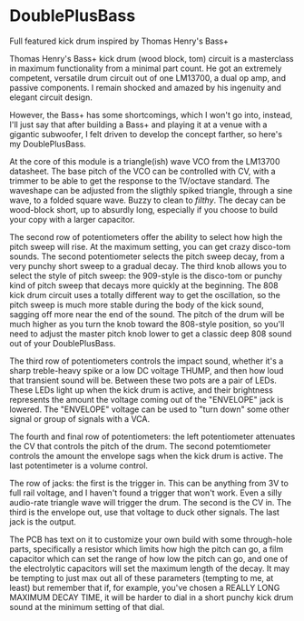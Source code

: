 # DoublePlusBass
Full featured kick drum inspired by Thomas Henry's Bass+

Thomas Henry's Bass+ kick drum (wood block, tom) circuit is a masterclass in maximum functionality from a minimal part count. He got an extremely competent, versatile drum circuit out of one LM13700, a dual op amp, and passive components. I remain shocked and amazed by his ingenuity and elegant circuit design.

However, the Bass+ has some shortcomings, which I won't go into, instead, I'll just say that after building a Bass+ and playing it at a venue with a gigantic subwoofer, I felt driven to develop the concept farther, so here's my DoublePlusBass.

At the core of this module is a triangle(ish) wave VCO from the LM13700 datasheet. The base pitch of the VCO can be controlled with CV, with a trimmer to be able to get the response to the 1V/octave standard. The waveshape can be adjusted from the sligthly spiked triangle, through a sine wave, to a folded square wave. Buzzy to clean to *filthy*. The decay can be wood-block short, up to absurdly long, especially if you choose to build your copy with a larger capacitor.

The second row of potentiometers offer the ability to select how high the pitch sweep will rise. At the maximum setting, you can get crazy disco-tom sounds. The second potentiometer selects the pitch sweep decay, from a very punchy short sweep to a gradual decay. The third knob allows you to select the style of pitch sweep: the 909-style is the disco-tom or punchy kind of pitch sweep that decays more quickly at the beginning. The 808 kick drum circuit uses a totally different way to get the oscillation, so the pitch sweep is much more stable during the body of the kick sound, sagging off more near the end of the sound. The pitch of the drum will be much higher as you turn the knob toward the 808-style position, so you'll need to adjust the master pitch knob lower to get a classic deep 808 sound out of your DoublePlusBass.

The third row of potentiometers controls the impact sound, whether it's a sharp treble-heavy spike or a low DC voltage THUMP, and then how loud that transient sound will be. Between these two pots are a pair of LEDs. These LEDs light up when the kick drum is active, and their brightness represents the amount the voltage coming out of the "ENVELOPE" jack is lowered. The "ENVELOPE" voltage can be used to "turn down" some other signal or group of signals with a VCA.

The fourth and final row of potentiometers: the left potentiometer attenuates the CV that controls the pitch of the drum. The second potemtiometer controls the amount the envelope sags when the kick drum is active. The last potentimeter is a volume control.

The row of jacks: the first is the trigger in. This can be anything from 3V to full rail voltage, and I haven't found a trigger that won't work. Even a silly audio-rate triangle wave will trigger the drum. The second is the CV in. The third is the envelope out, use that voltage to duck other signals. The last jack is the output.

The PCB has text on it to customize your own build with some through-hole parts, specifically a resistor which limits how high the pitch can go, a film capacitor which can set the range of how low the pitch can go, and one of the electrolytic capacitors will set the maximum length of the decay. It may be tempting to just max out all of these parameters (tempting to me, at least) but remember that if, for example, you've chosen a REALLY LONG MAXIMUM DECAY TIME, it will be harder to dial in a short punchy kick drum sound at the minimum setting of that dial.

